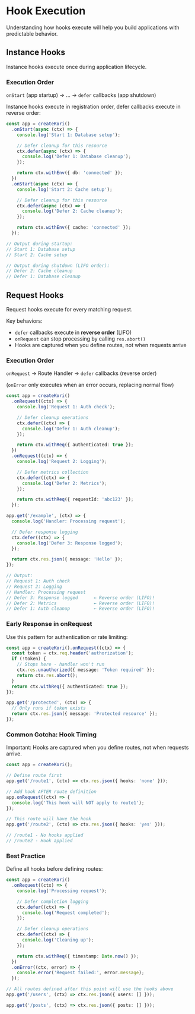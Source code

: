 # Hook Execution

Understanding how hooks execute will help you build applications with predictable behavior.

## Instance Hooks

Instance hooks execute once during application lifecycle.

### Execution Order

`onStart` (app startup) → ... → `defer` callbacks (app shutdown)

Instance hooks execute in registration order, defer callbacks execute in reverse order:

```typescript
const app = createKori()
  .onStart(async (ctx) => {
    console.log('Start 1: Database setup');

    // Defer cleanup for this resource
    ctx.defer(async (ctx) => {
      console.log('Defer 1: Database cleanup');
    });

    return ctx.withEnv({ db: 'connected' });
  })
  .onStart(async (ctx) => {
    console.log('Start 2: Cache setup');

    // Defer cleanup for this resource
    ctx.defer(async (ctx) => {
      console.log('Defer 2: Cache cleanup');
    });

    return ctx.withEnv({ cache: 'connected' });
  });

// Output during startup:
// Start 1: Database setup
// Start 2: Cache setup

// Output during shutdown (LIFO order):
// Defer 2: Cache cleanup
// Defer 1: Database cleanup
```

## Request Hooks

Request hooks execute for every matching request.

Key behaviors:

- `defer` callbacks execute in **reverse order** (LIFO)
- `onRequest` can stop processing by calling `res.abort()`
- Hooks are captured when you define routes, not when requests arrive

### Execution Order

`onRequest` → Route Handler → `defer` callbacks (reverse order)

(`onError` only executes when an error occurs, replacing normal flow)

```typescript
const app = createKori()
  .onRequest((ctx) => {
    console.log('Request 1: Auth check');

    // Defer cleanup operations
    ctx.defer((ctx) => {
      console.log('Defer 1: Auth cleanup');
    });

    return ctx.withReq({ authenticated: true });
  })
  .onRequest((ctx) => {
    console.log('Request 2: Logging');

    // Defer metrics collection
    ctx.defer((ctx) => {
      console.log('Defer 2: Metrics');
    });

    return ctx.withReq({ requestId: 'abc123' });
  });

app.get('/example', (ctx) => {
  console.log('Handler: Processing request');

  // Defer response logging
  ctx.defer((ctx) => {
    console.log('Defer 3: Response logged');
  });

  return ctx.res.json({ message: 'Hello' });
});

// Output:
// Request 1: Auth check
// Request 2: Logging
// Handler: Processing request
// Defer 3: Response logged      ← Reverse order (LIFO)!
// Defer 2: Metrics              ← Reverse order (LIFO)!
// Defer 1: Auth cleanup         ← Reverse order (LIFO)!
```

### Early Response in onRequest

Use this pattern for authentication or rate limiting:

```typescript
const app = createKori().onRequest((ctx) => {
  const token = ctx.req.header('authorization');
  if (!token) {
    // Stops here - handler won't run
    ctx.res.unauthorized({ message: 'Token required' });
    return ctx.res.abort();
  }
  return ctx.withReq({ authenticated: true });
});

app.get('/protected', (ctx) => {
  // Only runs if token exists
  return ctx.res.json({ message: 'Protected resource' });
});
```

### Common Gotcha: Hook Timing

Important: Hooks are captured when you define routes, not when requests arrive.

```typescript
const app = createKori();

// Define route first
app.get('/route1', (ctx) => ctx.res.json({ hooks: 'none' }));

// Add hook AFTER route definition
app.onRequest((ctx) => {
  console.log('This hook will NOT apply to route1');
});

// This route will have the hook
app.get('/route2', (ctx) => ctx.res.json({ hooks: 'yes' }));

// /route1 - No hooks applied
// /route2 - Hook applied
```

### Best Practice

Define all hooks before defining routes:

```typescript
const app = createKori()
  .onRequest((ctx) => {
    console.log('Processing request');

    // Defer completion logging
    ctx.defer((ctx) => {
      console.log('Request completed');
    });

    // Defer cleanup operations
    ctx.defer((ctx) => {
      console.log('Cleaning up');
    });

    return ctx.withReq({ timestamp: Date.now() });
  })
  .onError((ctx, error) => {
    console.error('Request failed:', error.message);
  });

// All routes defined after this point will use the hooks above
app.get('/users', (ctx) => ctx.res.json({ users: [] }));

app.get('/posts', (ctx) => ctx.res.json({ posts: [] }));
```
